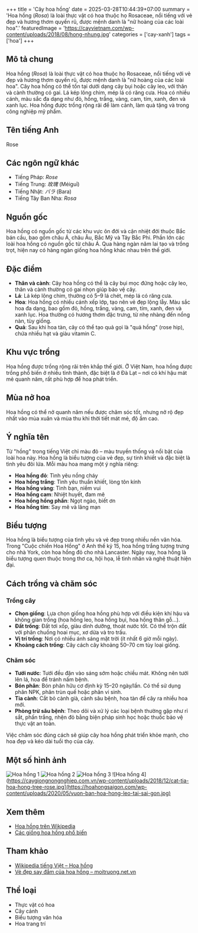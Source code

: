 +++
title = 'Cây hoa hồng'
date = 2025-03-28T10:44:39+07:00
summary = 'Hoa hồng (*Rosa*) là loài thực vật có hoa thuộc họ Rosaceae, nổi tiếng với vẻ đẹp và hương thơm quyến rũ, được mệnh danh là "nữ hoàng của các loài hoa".'
featuredImage = 'https://cayvietnam.com/wp-content/uploads/2018/08/hong-nhung.jpg' 
categories = ['cay-xanh']
tags = ['hoa']
+++

## Mô tả chung

Hoa hồng (*Rosa*) là loài thực vật có hoa thuộc họ Rosaceae, nổi tiếng với vẻ đẹp và hương thơm quyến rũ, được mệnh danh là "nữ hoàng của các loài hoa". Cây hoa hồng có thể tồn tại dưới dạng cây bụi hoặc cây leo, với thân và cành thường có gai. Lá kép lông chim, mép lá có răng cưa. Hoa có nhiều cánh, màu sắc đa dạng như đỏ, hồng, trắng, vàng, cam, tím, xanh, đen và xanh lục. Hoa hồng được trồng rộng rãi để làm cảnh, làm quà tặng và trong công nghiệp mỹ phẩm.

## Tên tiếng Anh

Rose

## Các ngôn ngữ khác

- Tiếng Pháp: *Rose*
- Tiếng Trung: *玫瑰* (Méiguī)
- Tiếng Nhật: *バラ* (Bara)
- Tiếng Tây Ban Nha: *Rosa*

## Nguồn gốc

Hoa hồng có nguồn gốc từ các khu vực ôn đới và cận nhiệt đới thuộc Bắc bán cầu, bao gồm châu Á, châu Âu, Bắc Mỹ và Tây Bắc Phi. Phần lớn các loài hoa hồng có nguồn gốc từ châu Á. Qua hàng ngàn năm lai tạo và trồng trọt, hiện nay có hàng ngàn giống hoa hồng khác nhau trên thế giới.

## Đặc điểm

- **Thân và cành**: Cây hoa hồng có thể là cây bụi mọc đứng hoặc cây leo, thân và cành thường có gai nhọn giúp bảo vệ cây.
- **Lá**: Lá kép lông chim, thường có 5–9 lá chét, mép lá có răng cưa.
- **Hoa**: Hoa hồng có nhiều cánh xếp lớp, tạo nên vẻ đẹp lộng lẫy. Màu sắc hoa đa dạng, bao gồm đỏ, hồng, trắng, vàng, cam, tím, xanh, đen và xanh lục. Hoa thường có hương thơm đặc trưng, từ nhẹ nhàng đến nồng nàn, tùy giống.
- **Quả**: Sau khi hoa tàn, cây có thể tạo quả gọi là "quả hồng" (rose hip), chứa nhiều hạt và giàu vitamin C.

## Khu vực trồng

Hoa hồng được trồng rộng rãi trên khắp thế giới. Ở Việt Nam, hoa hồng được trồng phổ biến ở nhiều tỉnh thành, đặc biệt là ở Đà Lạt – nơi có khí hậu mát mẻ quanh năm, rất phù hợp để hoa phát triển.

## Mùa nở hoa

Hoa hồng có thể nở quanh năm nếu được chăm sóc tốt, nhưng nở rộ đẹp nhất vào mùa xuân và mùa thu khi thời tiết mát mẻ, độ ẩm cao.

## Ý nghĩa tên

Từ "hồng" trong tiếng Việt chỉ màu đỏ – màu truyền thống và nổi bật của loài hoa này. Hoa hồng là biểu tượng của vẻ đẹp, sự tinh khiết và đặc biệt là tình yêu đôi lứa. Mỗi màu hoa mang một ý nghĩa riêng:

- **Hoa hồng đỏ**: Tình yêu nồng cháy
- **Hoa hồng trắng**: Tình yêu thuần khiết, lòng tôn kính
- **Hoa hồng vàng**: Tình bạn, niềm vui
- **Hoa hồng cam**: Nhiệt huyết, đam mê
- **Hoa hồng hồng phấn**: Ngọt ngào, biết ơn
- **Hoa hồng tím**: Say mê và lãng mạn

## Biểu tượng

Hoa hồng là biểu tượng của tình yêu và vẻ đẹp trong nhiều nền văn hóa. Trong "Cuộc chiến Hoa Hồng" ở Anh thế kỷ 15, hoa hồng trắng tượng trưng cho nhà York, còn hoa hồng đỏ cho nhà Lancaster. Ngày nay, hoa hồng là biểu tượng quen thuộc trong thơ ca, hội họa, lễ tình nhân và nghệ thuật hiện đại.


## Cách trồng và chăm sóc

### Trồng cây

- **Chọn giống**: Lựa chọn giống hoa hồng phù hợp với điều kiện khí hậu và không gian trồng (hoa hồng leo, hoa hồng bụi, hoa hồng thân gỗ…).
- **Đất trồng**: Đất tơi xốp, giàu dinh dưỡng, thoát nước tốt. Có thể trộn đất với phân chuồng hoai mục, xơ dừa và tro trấu.
- **Vị trí trồng**: Nơi có nhiều ánh sáng mặt trời (ít nhất 6 giờ mỗi ngày).
- **Khoảng cách trồng**: Cây cách cây khoảng 50–70 cm tùy loại giống.

### Chăm sóc

- **Tưới nước**: Tưới đều đặn vào sáng sớm hoặc chiều mát. Không nên tưới lên lá, hoa để tránh nấm bệnh.
- **Bón phân**: Bón phân hữu cơ định kỳ 15–20 ngày/lần. Có thể sử dụng phân NPK, phân trùn quế hoặc phân vi sinh.
- **Tỉa cành**: Cắt bỏ cành già, cành sâu bệnh, hoa tàn để cây ra nhiều hoa mới.
- **Phòng trừ sâu bệnh**: Theo dõi và xử lý các loại bệnh thường gặp như rỉ sắt, phấn trắng, nhện đỏ bằng biện pháp sinh học hoặc thuốc bảo vệ thực vật an toàn.

Việc chăm sóc đúng cách sẽ giúp cây hoa hồng phát triển khỏe mạnh, cho hoa đẹp và kéo dài tuổi thọ của cây.



## Một số hình ảnh

![Hoa hồng 1](https://sfarm.vn/wp-content/uploads/2019/03/bon-phan-gi-cho-hoa-hong-1.jpg)
![Hoa hồng 2](https://sfarm.vn/wp-content/uploads/2019/03/bon-phan-gi-cho-hoa-hong-3-1.jpg)
![Hoa hồng 3](https://sfarm.vn/wp-content/uploads/2019/03/bon-phan-gi-cho-hoa-hong-5.jpg)
![Hoa hồng 4](https://caygiongnongnghiep.com.vn/wp-content/uploads/2018/12/cat-tia-hoa-hong-tree-rose.jpg](https://hoahongsaigon.com/wp-content/uploads/2020/05/vuon-ban-hoa-hong-leo-tai-sai-gon.jpg)


## Xem thêm

- [Hoa hồng trên Wikipedia](https://vi.wikipedia.org/wiki/Hoa_hồng)
- [Các giống hoa hồng phổ biến](https://www.caycanhtanan.com/hoa-hong-p157.html)

## Tham khảo

- [Wikipedia tiếng Việt – Hoa hồng](https://vi.wikipedia.org/wiki/Hoa_hồng)
- [Vẻ đẹp say đắm của hoa hồng – moitruong.net.vn](https://moitruong.net.vn/ve-dep-say-dam-cua-hoa-hong-nu-hoang-cua-cac-loai-hoa-74790.html)

## Thể loại

- Thực vật có hoa
- Cây cảnh
- Biểu tượng văn hóa
- Hoa trang trí
